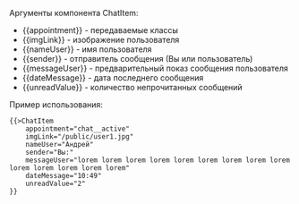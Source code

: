 Аргументы компонента ChatItem: 
* {{appointment}} - передаваемые классы <br>
* {{imgLink}} - изображение пользователя <br>
* {{nameUser}} - имя пользователя <br>
* {{sender}} - отправитель сообщения (Вы или пользователь) <br>
* {{messageUser}} - предварительный показ сообщения пользователя <br>
* {{dateMessage}} - дата последнего сообщения <br>
* {{unreadValue}} - количество непрочитанных сообщений <br>

Пример использования: <br>
```
{{>ChatItem
    appointment="chat__active"
    imgLink="/public/user1.jpg"
    nameUser="Андрей"
    sender="Вы:"
    messageUser="lorem lorem lorem lorem lorem lorem lorem lorem lorem lorem lorem lorem lorem lorem"
    dateMessage="10:49"
    unreadValue="2"
}}
```
